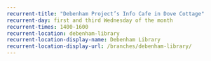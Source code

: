```yaml
---
recurrent-title: "Debenham Project’s Info Cafe in Dove Cottage"
recurrent-day: first and third Wednesday of the month
recurrent-times: 1400-1600
recurrent-location: debenham-library
recurrent-location-display-name: Debenham Library
recurrent-location-display-url: /branches/debenham-library/
---
```

